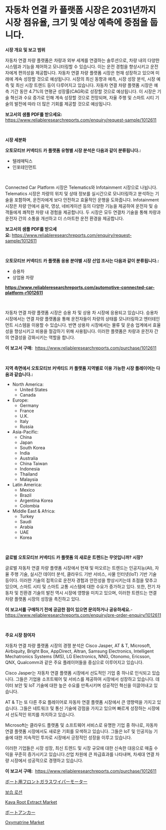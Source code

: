 <p><h1>자동차 연결 카 플랫폼 시장은 2031년까지 시장 점유율, 크기 및 예상 예측에 중점을 둡니다.</h1></p><p><strong>시장 개요 및 보고 범위</strong></p>
<p><p>자동차 연결 차량 플랫폼은 차량과 외부 세계를 연결하는 솔루션으로, 차량 내의 다양한 시스템과 기능을 제어하고 모니터링할 수 있습니다. 이는 운전 경험을 향상시키고 운전자에게 편의성을 제공합니다. 자동차 연결 차량 플랫폼 시장은 현재 성장하고 있으며 미래에 계속 성장할 것으로 예상됩니다. 시장의 최신 동향과 예측, 시장 성장 분석, 시장 예측 및 최신 시장 트렌드 등이 다루어지고 있습니다. 자동차 연결 차량 플랫폼 시장은 예측 기간 동안 4.7%의 연평균 성장률(CAGR)로 성장할 것으로 예상됩니다. 이 시장은 기술 혁신과 수요 증가로 인해 계속 성장할 것으로 전망되며, 자율 주행 및 스마트 시티 기술의 발전에 따라 더 많은 기회를 제공할 것으로 예상됩니다.</p></p>
<p><strong>보고서의 샘플 PDF를 받으세요:</strong> <a href="https://www.reliableresearchreports.com/enquiry/request-sample/1012611">https://www.reliableresearchreports.com/enquiry/request-sample/1012611</a></p>
<p>&nbsp;</p>
<p><strong>시장 세분화</strong></p>
<p><strong>오토모티브 커넥티드 카 플랫폼 유형별 시장 분석은 다음과 같이 분류됩니다.:</strong></p>
<p><ul><li>텔레매틱스</li><li>인포테인먼트</li></ul></p>
<p>&nbsp;</p>
<p><p>Connected Car Platform 시장은 Telematics와 Infotainment 시장으로 나뉩니다. Telematics 시장은 차량의 위치 및 상태 정보를 실시간으로 모니터링하고 분석하는 기술을 포함하며, 운전자에게 보다 안전하고 효율적인 운행을 도와줍니다. Infotainment 시장은 차량 안에서 음악, 영상, 네비게이션 등의 다양한 기능을 제공하여 운전자 및 승객들에게 쾌적한 차량 내 경험을 제공합니다. 두 시장은 모두 연결차 기술을 통해 차량과 운전자 간의 소통을 개선하고 더 스마트한 운전 환경을 제공합니다.</p></p>
<p><strong>보고서의 샘플 PDF를 받으세요:</strong>&nbsp;<a href="https://www.reliableresearchreports.com/enquiry/request-sample/1012611">https://www.reliableresearchreports.com/enquiry/request-sample/1012611</a></p>
<p>&nbsp;</p>
<p><strong> 오토모티브 커넥티드 카 플랫폼 응용 분야별 시장 산업 조사는 다음과 같이 분류됩니다.:</strong></p>
<p><ul><li>승용차</li><li>상업용 차량</li></ul></p>
<p><strong><a href="https://www.reliableresearchreports.com/automotive-connected-car-platform-r1012611">https://www.reliableresearchreports.com/automotive-connected-car-platform-r1012611</a></strong></p>
<p>&nbsp;</p>
<p><p>자동차 연결 차량 플랫폼 시장은 승용 차 및 상용 차 시장에 응용되고 있습니다. 승용차 시장에서는 연결 차량 플랫폼을 통해 운전자들이 차량의 상태를 모니터링하고 엔터테인먼트 시스템을 이용할 수 있습니다. 반면 상용차 시장에서는 물류 및 운송 업계에서 효율성을 향상시키고 비용을 절감하기 위해 사용됩니다. 이러한 플랫폼은 차량과 운전자 간의 연결성을 강화시키는 역할을 합니다.</p></p>
<p><strong>이 보고서 구매:</strong>&nbsp; <a href="https://www.reliableresearchreports.com/purchase/1012611">https://www.reliableresearchreports.com/purchase/1012611</a></p>
<p>&nbsp;</p>
<p><strong>지역 측면에서 오토모티브 커넥티드 카 플랫폼 지역별로 이용 가능한 시장 플레이어는 다음과 같습니다.:</strong></p>
<p><ul>
    <li>
        North America:
        <ul>
            <li>United States</li>
            <li>Canada</li>
        </ul>
    </li>
    <li>
        Europe:
        <ul>
            <li>Germany</li>
            <li>France</li>
            <li>U.K.</li>
            <li>Italy</li>
            <li>Russia</li>
        </ul>
    </li>
    <li>
        Asia-Pacific:
        <ul>
            <li>China</li>
            <li>Japan</li>
            <li>South Korea</li>
            <li>India</li>
            <li>Australia</li>
            <li>China Taiwan</li>
            <li>Indonesia</li>
            <li>Thailand</li>
            <li>Malaysia</li>
        </ul>
    </li>
    <li>
        Latin America:
        <ul>
            <li>Mexico</li>
            <li>Brazil</li>
            <li>Argentina Korea</li>
            <li>Colombia</li>
        </ul>
    </li>
    <li>
        Middle East & Africa:
        <ul>
            <li>Turkey</li>
            <li>Saudi</li>
            <li>Arabia</li>
            <li>UAE</li>
            <li>Korea</li>
        </ul>
    </li>
    </ul></p>
<p>&nbsp;</p>
<p><strong>글로벌 오토모티브 커넥티드 카 플랫폼 의 새로운 트렌드는 무엇입니까? 시장?</strong></p>
<p><p>글로벌 자동차 연결 차량 플랫폼 시장에서 현재 및 떠오르는 트렌드는 인공지능(AI), 자율 주행 기술, 실시간 데이터 분석, 클라우드 기반 서비스, 사물 인터넷(IoT) 기반 기술 등이다. 이러한 기술의 접목으로 운전자 경험과 안전성을 향상시키는데 초점을 맞추고 있으며, 스마트 시티 및 스마트 교통 시스템에 대한 수요가 증가하고 있다. 또한, 전기 자동차 및 친환경 기술의 발전 역시 시장에 영향을 미치고 있으며, 이러한 트렌드는 연결 차량 플랫폼 시장의 성장을 촉진하고 있다.</p></p>
<p><strong>이 보고서를 구매하기 전에 궁금한 점이 있으면 문의하거나 공유하세요.</strong>- <a href="https://www.reliableresearchreports.com/enquiry/pre-order-enquiry/1012611">https://www.reliableresearchreports.com/enquiry/pre-order-enquiry/1012611</a></p>
<p>&nbsp;</p>
<p><strong>주요 시장 참여자</strong></p>
<p><p>자동차 연결 차량 플랫폼 시장의 경쟁 분석은 Cisco Jasper, AT & T, Microsoft, Airbiquity, Bright Box, AppDirect, Altran, Samsung Electronics, Intelligent Mechatronics Systems (IMS), LG Electronics, NNG, Otonomo, Ericsson, QNX, Qualcomm과 같은 주요 플레이어들을 중심으로 이루어지고 있습니다.</p><p>Cisco Jasper는 자동차 연결 플랫폼 시장에서 선도적인 기업 중 하나로 인식되고 있습니다. 그들은 기업용 소프트웨어 및 서비스를 제공하여 시장에서 성장하고 있습니다. 데이터 보안 및 IoT 기술에 대한 높은 수요를 만족시키며 성공적인 혁신을 이끌어내고 있습니다.</p><p>AT & T는 또 다른 주요 플레이어로 자동차 연결 플랫폼 시장에서 큰 영향력을 가지고 있습니다. 그들은 네트워크 및 통신 기술에 강점을 가지고 있으며 빠르게 성장하는 시장에서 선도적인 위치를 차지하고 있습니다.</p><p>Microsoft는 클라우드 플랫폼 및 소프트웨어 서비스로 유명한 기업 중 하나로, 자동차 연결 플랫폼 시장에서도 새로운 기회를 모색하고 있습니다. 그들은 IoT 및 인공지능 기술에 대한 지속적인 투자로 시장에서 긍정적인 성장을 이루고 있습니다.</p><p>이러한 기업들은 시장 성장, 최신 트렌드 및 시장 규모에 대한 신속한 대응으로 매출 수익을 꾸준히 증가시키고 있습니다.산업 차원에 큰 파급효과를 나타내며, 차세대 연결 차량 시장에서 성공적으로 경쟁하고 있습니다.</p></p>
<p><strong>이 보고서 구매:</strong>&nbsp;&nbsp;<a href="https://www.reliableresearchreports.com/purchase/1012611">https://www.reliableresearchreports.com/purchase/1012611</a></p>
<p><p><a href="https://github.com/bevdtkn4419963/Market-Research-Report-List-1/blob/main/920808222560.md">ボート用フロントガラスワイパーモーター</a></p><p><a href="https://medium.com/@jerrodhilll68/%EC%88%98%EB%B6%84-%EB%B3%B4%EC%8A%B5-%EB%A1%9C%EC%85%98-%EC%8B%9C%EC%9E%A5-%EC%A7%80%ED%91%9C-%ED%95%B4%EB%8F%85-%EC%8B%9C%EC%9E%A5-%EC%A0%90%EC%9C%A0%EC%9C%A8-%ED%8A%B8%EB%A0%8C%EB%93%9C-%EB%B0%8F-%EC%84%B1%EC%9E%A5-%ED%8C%A8%ED%84%B4-ec79610958ab">보습 로션</a></p><p><a href="https://issuu.com/reportprime-2/docs/kava-root-extract-market-size-2030.pptx">Kava Root Extract Market</a></p><p><a href="https://github.com/MosesSpinka1914/Market-Research-Report-List-1/blob/main/188698222561.md">ボートアンカー</a></p><p><a href="https://issuu.com/reportprime-2/docs/oxymatrine-market-size-2030.pptx">Oxymatrine Market</a></p></p>